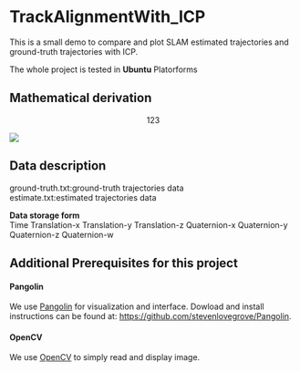 # TrackAlignmentWith_ICP
This is a small demo to compare and plot SLAM estimated trajectories and ground-truth trajectories with ICP.

The whole project is tested in **Ubuntu** Platorforms

## Mathematical derivation
<center>123</center>

![](https://github.com/TianQi-777/TrackAlignmentWith_ICP/blob/master/images/formula1.png)
## Data description
ground-truth.txt:ground-truth trajectories data  
estimate.txt:estimated trajectories data  

**Data storage form**  
Time  Translation-x  Translation-y  Translation-z  Quaternion-x  Quaternion-y  Quaternion-z  Quaternion-w  

## Additional Prerequisites for this project
#### Pangolin
We use [Pangolin](https://github.com/stevenlovegrove/Pangolin) for visualization and interface. 
Dowload and install instructions can be found at: https://github.com/stevenlovegrove/Pangolin.

#### OpenCV
We use [OpenCV](http://opencv.org) to simply read and display image.
